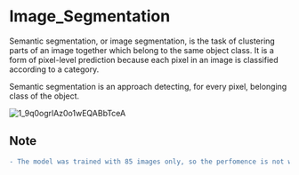 # Image_Segmentation

Semantic segmentation, or image segmentation, is the task of clustering parts of an image together which belong to the same object class. It is a form of pixel-level prediction because each pixel in an image is classified according to a category.

Semantic segmentation is an approach detecting, for every pixel, belonging class of the object. 



![1_9q0ogrlAz0o1wEQABbTceA](https://user-images.githubusercontent.com/82393353/178423300-acf29f41-e895-4a65-a37c-1f62afb4ad79.jpg)



## Note

```diff
- The model was trained with 85 images only, so the perfomence is not well , but with more training and high epochs the model will do better.
```


